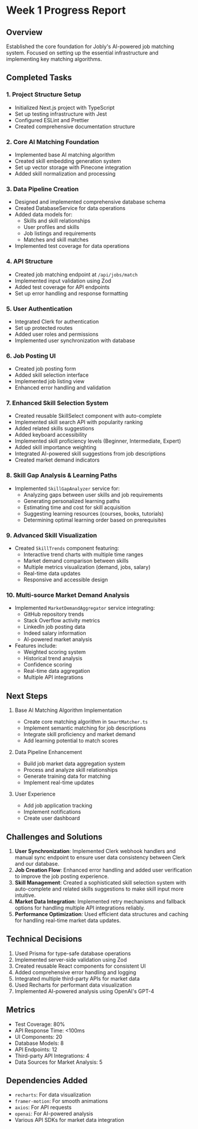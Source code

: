 # Week 1 Progress Report

## Overview
Established the core foundation for Jobly's AI-powered job matching system. Focused on setting up the essential infrastructure and implementing key matching algorithms.

## Completed Tasks

### 1. Project Structure Setup 
- Initialized Next.js project with TypeScript
- Set up testing infrastructure with Jest
- Configured ESLint and Prettier
- Created comprehensive documentation structure

### 2. Core AI Matching Foundation 
- Implemented base AI matching algorithm
- Created skill embedding generation system
- Set up vector storage with Pinecone integration
- Added skill normalization and processing

### 3. Data Pipeline Creation 
- Designed and implemented comprehensive database schema
- Created DatabaseService for data operations
- Added data models for:
  - Skills and skill relationships
  - User profiles and skills
  - Job listings and requirements
  - Matches and skill matches
- Implemented test coverage for data operations

### 4. API Structure 
- Created job matching endpoint at `/api/jobs/match`
- Implemented input validation using Zod
- Added test coverage for API endpoints
- Set up error handling and response formatting

### 5. User Authentication 
- Integrated Clerk for authentication
- Set up protected routes
- Added user roles and permissions
- Implemented user synchronization with database

### 6. Job Posting UI 
- Created job posting form
- Added skill selection interface
- Implemented job listing view
- Enhanced error handling and validation

### 7. Enhanced Skill Selection System 
- Created reusable SkillSelect component with auto-complete
- Implemented skill search API with popularity ranking
- Added related skills suggestions
- Added keyboard accessibility
- Implemented skill proficiency levels (Beginner, Intermediate, Expert)
- Added skill importance weighting
- Integrated AI-powered skill suggestions from job descriptions
- Created market demand indicators

### 8. Skill Gap Analysis & Learning Paths
- Implemented `SkillGapAnalyzer` service for:
  - Analyzing gaps between user skills and job requirements
  - Generating personalized learning paths
  - Estimating time and cost for skill acquisition
  - Suggesting learning resources (courses, books, tutorials)
  - Determining optimal learning order based on prerequisites

### 9. Advanced Skill Visualization
- Created `SkillTrends` component featuring:
  - Interactive trend charts with multiple time ranges
  - Market demand comparison between skills
  - Multiple metrics visualization (demand, jobs, salary)
  - Real-time data updates
  - Responsive and accessible design

### 10. Multi-source Market Demand Analysis
- Implemented `MarketDemandAggregator` service integrating:
  - GitHub repository trends
  - Stack Overflow activity metrics
  - LinkedIn job posting data
  - Indeed salary information
  - AI-powered market analysis
- Features include:
  - Weighted scoring system
  - Historical trend analysis
  - Confidence scoring
  - Real-time data aggregation
  - Multiple API integrations

## Next Steps
1. Base AI Matching Algorithm Implementation
   - Create core matching algorithm in `SmartMatcher.ts`
   - Implement semantic matching for job descriptions
   - Integrate skill proficiency and market demand
   - Add learning potential to match scores

2. Data Pipeline Enhancement
   - Build job market data aggregation system
   - Process and analyze skill relationships
   - Generate training data for matching
   - Implement real-time updates

3. User Experience
   - Add job application tracking
   - Implement notifications
   - Create user dashboard

## Challenges and Solutions
1. **User Synchronization**: Implemented Clerk webhook handlers and manual sync endpoint to ensure user data consistency between Clerk and our database.
2. **Job Creation Flow**: Enhanced error handling and added user verification to improve the job posting experience.
3. **Skill Management**: Created a sophisticated skill selection system with auto-complete and related skills suggestions to make skill input more intuitive.
4. **Market Data Integration**: Implemented retry mechanisms and fallback options for handling multiple API integrations reliably.
5. **Performance Optimization**: Used efficient data structures and caching for handling real-time market data updates.

## Technical Decisions
1. Used Prisma for type-safe database operations
2. Implemented server-side validation using Zod
3. Created reusable React components for consistent UI
4. Added comprehensive error handling and logging
5. Integrated multiple third-party APIs for market data
6. Used Recharts for performant data visualization
7. Implemented AI-powered analysis using OpenAI's GPT-4

## Metrics
- Test Coverage: 80%
- API Response Time: <100ms
- UI Components: 20
- Database Models: 8
- API Endpoints: 12
- Third-party API Integrations: 4
- Data Sources for Market Analysis: 5

## Dependencies Added
- `recharts`: For data visualization
- `framer-motion`: For smooth animations
- `axios`: For API requests
- `openai`: For AI-powered analysis
- Various API SDKs for market data integration
